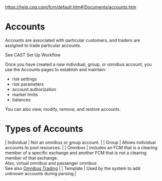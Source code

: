 https://help.cqg.com/fcm/default.htm#!Documents/accounts.htm

# Accounts
Accounts are associated with particular customers, and traders are assigned to trade particular accounts.

See CAST Set Up Workflow

Once you have created a new individual, group, or omnibus account, you use the Accounts pages to establish and maintain:

* risk settings
* risk parameters
* account authorization
* market limits
* balances

You can also view, modify, remove, and restore accounts.

# Types of Accounts

| Individual | Not an omnibus or group account. |
| Group | Allows individual accounts to pool resources. |
| Omnibus | Includes an FCM that is a clearing member of a specific exchange and another FCM that is not a clearing member of that exchange.<br/>Also, virtual omnibus and passenger omnibus<br/>See also [Omnibus Trading](https://help.cqg.com/fcm/default.htm#!Documents/omnibustrading.htm) |
| Template | Used by the system to add unknown accounts during parsing.|

